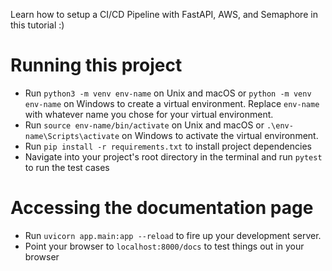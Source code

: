 Learn how to setup a CI/CD Pipeline with FastAPI, AWS, and Semaphore in this tutorial :)


# Running this project

- Run `python3 -m venv env-name` on Unix and macOS or `python -m venv env-name` on Windows to create a virtual environment. Replace `env-name` with whatever name you chose for your virtual environment.
- Run `source env-name/bin/activate` on Unix and macOS or `.\env-name\Scripts\activate` on Windows to activate the virtual environment.
- Run `pip install -r requirements.txt` to install project dependencies
- Navigate into your project's root directory in the terminal and run `pytest` to run the test cases


# Accessing the documentation page

- Run `uvicorn app.main:app --reload` to fire up your development server.
- Point your browser to `localhost:8000/docs` to test things out in your browser
